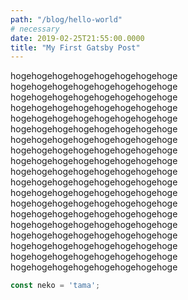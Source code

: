 ```yaml
---
path: "/blog/hello-world"
# necessary
date: 2019-02-25T21:55:00.0000
title: "My First Gatsby Post"
---
```

hogehogehogehogehogehogehogehoge
hogehogehogehogehogehogehogehoge
hogehogehogehogehogehogehogehoge
hogehogehogehogehogehogehogehoge
hogehogehogehogehogehogehogehoge
hogehogehogehogehogehogehogehoge
hogehogehogehogehogehogehogehoge
hogehogehogehogehogehogehogehoge
hogehogehogehogehogehogehogehoge
hogehogehogehogehogehogehogehoge
hogehogehogehogehogehogehogehoge
hogehogehogehogehogehogehogehoge
hogehogehogehogehogehogehogehoge
hogehogehogehogehogehogehogehoge
hogehogehogehogehogehogehogehoge
hogehogehogehogehogehogehogehoge
hogehogehogehogehogehogehogehoge
hogehogehogehogehogehogehogehoge
hogehogehogehogehogehogehogehoge


```javascript
const neko = 'tama';
```